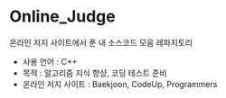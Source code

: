 # Online_Judge

온라인 저지 사이트에서 푼 내 소스코드 모음 레파지토리
- 사용 언어 : C++
- 목적 : 알고리즘 지식 향샹, 코딩 테스트 준비
- 온라인 저지 사이트 : Baekjoon, CodeUp, Programmers
